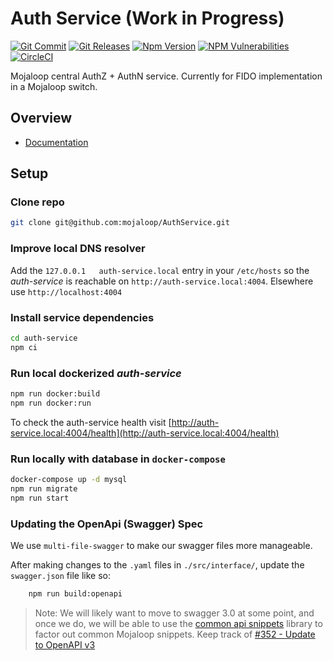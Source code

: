 # Auth Service (Work in Progress)
[![Git Commit](https://img.shields.io/github/last-commit/mojaloop/auth-service.svg?style=flat)](https://github.com/mojaloop/auth-service/commits/master)
[![Git Releases](https://img.shields.io/github/release/mojaloop/auth-service.svg?style=flat)](https://github.com/mojaloop/auth-service/releases)
[![Npm Version](https://img.shields.io/npm/v/@mojaloop/auth-service.svg?style=flat)](https://www.npmjs.com/package/@mojaloop/auth-service)
[![NPM Vulnerabilities](https://img.shields.io/snyk/vulnerabilities/npm/@mojaloop/auth-service.svg?style=flat)](https://www.npmjs.com/package/@mojaloop/auth-service)
[![CircleCI](https://circleci.com/gh/mojaloop/auth-service.svg?style=svg)](https://circleci.com/gh/mojaloop/auth-service)

Mojaloop central AuthZ + AuthN service. Currently for FIDO implementation in a Mojaloop switch.

## Overview

- [Documentation](./docs/README.md)

## Setup

### Clone repo
```bash
git clone git@github.com:mojaloop/AuthService.git
```

### Improve local DNS resolver
Add the `127.0.0.1   auth-service.local` entry in your `/etc/hosts` so the _auth-service_ is reachable on `http://auth-service.local:4004`. Elsewhere use `http://localhost:4004`

### Install service dependencies
```bash
cd auth-service
npm ci
```

### Run local dockerized _auth-service_
```bash
npm run docker:build
npm run docker:run
```

To check the auth-service health visit [http://auth-service.local:4004/health](http://auth-service.local:4004/health)

### Run locally with database in `docker-compose` 

```bash
docker-compose up -d mysql
npm run migrate
npm run start
```


### Updating the OpenApi (Swagger) Spec

We use `multi-file-swagger` to make our swagger files more manageable.

After making changes to the `.yaml` files in `./src/interface/`, update the `swagger.json` file like so:

```bash
    npm run build:openapi
```

> Note: We will likely want to move to swagger 3.0 at some point, and once we do, we will be able to use the [common api snippets](https://github.com/mojaloop/api-snippets) library to factor out common Mojaloop snippets.
> Keep track of [#352 - Update to OpenAPI v3](https://app.zenhub.com/workspaces/pisp-5e8457b05580fb04a7fd4878/issues/mojaloop/mojaloop/352)


